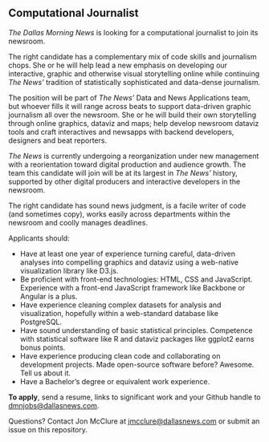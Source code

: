 ## Computational Journalist

*The Dallas Morning News* is looking for a computational journalist to join its newsroom.

The right candidate has a complementary mix of code skills and journalism chops. She or he will help lead a new emphasis on developing our interactive, graphic and otherwise visual storytelling online while continuing *The News’* tradition of statistically sophisticated and data-dense journalism.

The position will be part of *The News’* Data and News Applications team, but whoever fills it will range across beats to support data-driven graphic journalism all over the newsroom. She or he will build their own storytelling through online graphics, dataviz and maps; help develop newsroom dataviz tools and craft interactives and newsapps with backend developers, designers and beat reporters.

*The News* is currently undergoing a reorganization under new management with a reorientation toward digital production and audience growth. The team this candidate will join will be at its largest in *The News’* history, supported by other digital producers and interactive developers in the newsroom.

The right candidate has sound news judgment, is a facile writer of code (and sometimes copy), works easily across departments within the newsroom and coolly manages deadlines.


Applicants should:

- Have at least one year of experience turning careful, data-driven analyses into compelling graphics and dataviz using a web-native visualization library like D3.js.
- Be proficient with front-end technologies: HTML, CSS and JavaScript. Experience with a front-end JavaScript framework like Backbone or Angular is a plus.
- Have experience cleaning complex datasets for analysis and visualization, hopefully within a web-standard database like PostgreSQL.
- Have sound understanding of basic statistical principles. Competence with statistical software like R and dataviz packages like ggplot2 earns bonus points.
- Have experience producing clean code and collaborating on development projects. Made open-source software before? Awesome. Tell us about it.
- Have a Bachelor’s degree or equivalent work experience.

**To apply**, send a resume, links to significant work and your Github handle to dmnjobs@dallasnews.com.

Questions? Contact Jon McClure at jmcclure@dallasnews.com or submit an issue on this repository.
